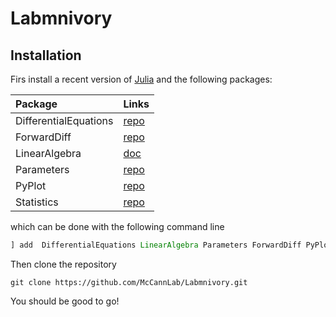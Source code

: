 # Labmnivory

## Installation

Firs install a recent version of [Julia](https://julialang.org/) and the following packages:


|Package              | Links                                |
|:--------------------|:-------------------------------------|
|DifferentialEquations| [repo](https://github.com/SciML/DifferentialEquations.jl)|
|ForwardDiff          | [repo](https://github.com/JuliaDiff/ForwardDiff.jl)|
|LinearAlgebra        | [doc](https://docs.julialang.org/en/v1/stdlib/LinearAlgebra/)|
|Parameters           | [repo](https://github.com/mauro3/Parameters.jl)|
|PyPlot               | [repo](https://github.com/JuliaPy/PyPlot.jl)|
|Statistics           | [repo](https://docs.julialang.org/en/v1/stdlib/Statistics/)|


which can be done with the following command line

```julia
] add  DifferentialEquations LinearAlgebra Parameters ForwardDiff PyPlot Statistics
```


Then clone the repository


```
git clone https://github.com/McCannLab/Labmnivory.git  
```

You should be good to go!
